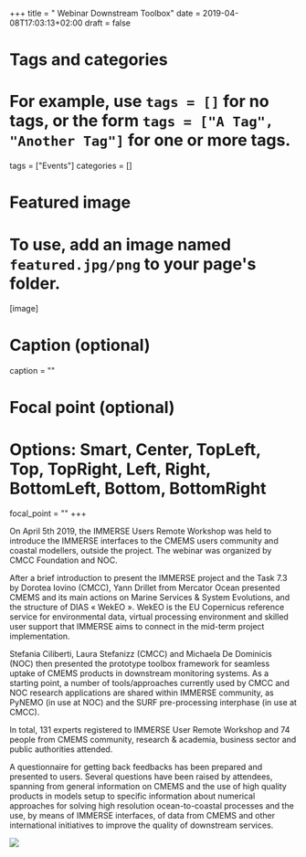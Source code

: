 +++title = " Webinar Downstream Toolbox"date = 2019-04-08T17:03:13+02:00draft = false# Tags and categories# For example, use `tags = []` for no tags, or the form `tags = ["A Tag", "Another Tag"]` for one or more tags.tags = ["Events"]categories = []# Featured image# To use, add an image named `featured.jpg/png` to your page's folder. [image]  # Caption (optional)  caption = ""  # Focal point (optional)  # Options: Smart, Center, TopLeft, Top, TopRight, Left, Right, BottomLeft, Bottom, BottomRight  focal_point = ""+++On April 5th 2019, the IMMERSE Users Remote Workshop was held to introduce the IMMERSE interfaces to the CMEMS users community and coastal modellers, outside the project. The webinar was organized by CMCC Foundation and NOC.After a brief introduction to present the IMMERSE project and the Task 7.3 by Dorotea Iovino (CMCC), Yann Drillet from Mercator Ocean presented CMEMS and its main actions on Marine Services & System Evolutions, and the structure of DIAS « WekEO ». WekEO is the EU Copernicus reference service for environmental data, virtual processing environment and skilled user support that IMMERSE aims to connect in the mid-term project implementation.Stefania Ciliberti, Laura Stefanizz (CMCC) and Michaela De Dominicis (NOC) then presented the prototype toolbox framework for seamless uptake of CMEMS products in downstream monitoring systems. As a starting point, a number of tools/approaches currently used by CMCC and NOC research applications are shared within IMMERSE community, as PyNEMO (in use at NOC) and the SURF pre-processing interphase (in use at CMCC).In total, 131 experts registered to IMMERSE User Remote Workshop and 74 people from CMEMS community, research & academia, business sector and public authorities attended.A questionnaire for getting back feedbacks has been prepared and presented to users. Several questions have been raised by attendees, spanning from general information on CMEMS and the use of high quality products in models setup to specific information about numerical approaches for solving high resolution ocean-to-coastal processes and the use, by means of IMMERSE interfaces, of data from CMEMS and other international initiatives to improve the quality of downstream services.![](/img/posts/immerse-interface-webinar_2019-04-05.jpeg)